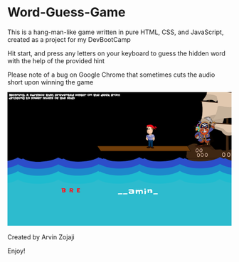 # Word-Guess-Game

This is a hang-man-like game written in pure HTML, CSS, and JavaScript, created as a project for my DevBootCamp

Hit start, and press any letters on your keyboard to guess the hidden word with the help of the provided hint

Please note of a bug on Google Chrome that sometimes cuts the audio short upon winning the game

![Game Screenshot](assets/images/gameplayScreenshot.png)

Created by Arvin Zojaji

Enjoy!
